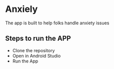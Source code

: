# Anxiely

The app is built to help folks handle anxiety issues 


## Steps to run the APP
- Clone the repository
- Open in Android Studio
- Run the App

